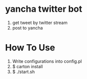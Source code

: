 yancha twitter bot
=====

1. get tweet by twitter stream
2. post to yancha

How To Use
====

1. Write configurations into config.pl
2. $ carton install
3. $ ./start.sh
